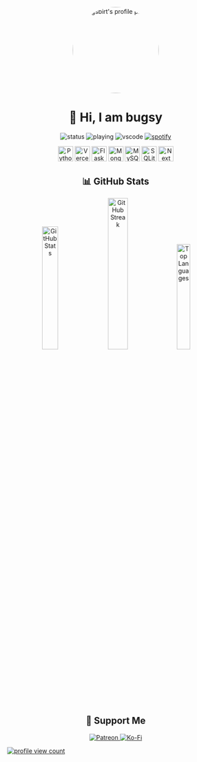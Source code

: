 <p align="center">
  <img src="https://avatars.githubusercontent.com/u/124417333?s=400&v=4" alt="bugsbirt's profile picture" width="200" style="border-radius: 50%;" />
</p>

<h1 align="center">👋 Hi, I am bugsy</h1>

<p align="center">
  <img src="https://api.statusbadges.me/badge/status/795743076520820776?simple=true" alt="status" />
  <img src="https://api.statusbadges.me/badge/playing/795743076520820776" alt="playing" />
  <img src="https://api.statusbadges.me/badge/vscode/795743076520820776" alt="vscode" />
  <a href="https://api.statusbadges.me/openspotify/795743076520820776">
    <img src="https://api.statusbadges.me/badge/spotify/795743076520820776" alt="spotify" />
  </a>
</p>

<p align="center">
  <img src="https://img.shields.io/badge/python-3670A0?style=for-the-badge&logo=python&logoColor=ffdd54" alt="Python" style="height: 35px;" />
  <img src="https://img.shields.io/badge/vercel-%23000000.svg?style=for-the-badge&logo=vercel&logoColor=white" alt="Vercel" style="height: 35px;" />
  <img src="https://img.shields.io/badge/flask-%23000.svg?style=for-the-badge&logo=flask&logoColor=white" alt="Flask" style="height: 35px;" />
  <img src="https://img.shields.io/badge/MongoDB-%234ea94b.svg?style=for-the-badge&logo=mongodb&logoColor=white" alt="MongoDB" style="height: 35px;" />
  <img src="https://img.shields.io/badge/mysql-%2300000f.svg?style=for-the-badge&logo=mysql&logoColor=white" alt="MySQL" style="height: 35px;" />
  <img src="https://img.shields.io/badge/sqlite-%2307405e.svg?style=for-the-badge&logo=sqlite&logoColor=white" alt="SQLite" style="height: 35px;" />
  <img src="https://img.shields.io/badge/Next-black?style=for-the-badge&logo=next.js&logoColor=white" alt="Next JS" style="height: 35px;" />
</p>

<h2 align="center">📊 GitHub Stats</h2>

<p align="center">
  <img src="https://github-readme-stats.vercel.app/api?username=bugsbirt&theme=dark&hide_border=false&include_all_commits=false&count_private=false" alt="GitHub Stats" style="margin: 0 5px; width: 27%;" />
  <img src="https://github-readme-streak-stats.herokuapp.com/?user=bugsbirt&theme=dark&hide_border=false" alt="GitHub Streak" style="margin: 0 5px; width: 30%;" />
  <img src="https://github-readme-stats.vercel.app/api/top-langs/?username=bugsbirt&theme=dark&hide_border=false&include_all_commits=false&count_private=false&layout=compact" alt="Top Languages" style="margin: 0 5px; width: 25%;" />
</p>

<h2 align="center">🎁 Support Me</h2>

<p align="center">
  <a href="https://patreon.com/AstroBirb">
    <img src="https://img.shields.io/badge/Patreon-F96854?style=for-the-badge&logo=patreon&logoColor=white" alt="Patreon" />
  </a>
  <a href="https://ko-fi.com/bugsbirt">
    <img src="https://img.shields.io/badge/Ko--fi-F16061?style=for-the-badge&logo=ko-fi&logoColor=white" alt="Ko-Fi" />
  </a>
</p>

<p align="left">
  <a href="https://visitcount.itsvg.in">
    <img src="https://visitcount.itsvg.in/api?id=bugsbirt&icon=0&color=0" alt="profile view count" />
  </a>
</p>
